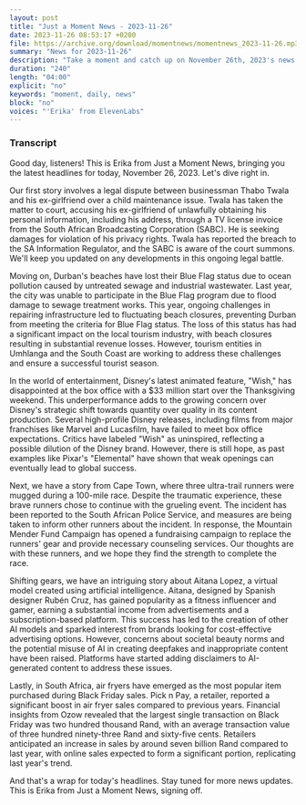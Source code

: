```yaml
---
layout: post
title: "Just a Moment News - 2023-11-26"
date: 2023-11-26 08:53:17 +0200
file: https://archive.org/download/momentnews/momentnews_2023-11-26.mp3
summary: "News for 2023-11-26"
description: "Take a moment and catch up on November 26th, 2023's news."
duration: "240"
length: "04:00"
explicit: "no"
keywords: "moment, daily, news"
block: "no"
voices: "'Erika' from ElevenLabs"
---
```


### Transcript

Good day, listeners! This is Erika from Just a Moment News, bringing you the latest headlines for today, November 26, 2023. Let's dive right in.

Our first story involves a legal dispute between businessman Thabo Twala and his ex-girlfriend over a child maintenance issue. Twala has taken the matter to court, accusing his ex-girlfriend of unlawfully obtaining his personal information, including his address, through a TV license invoice from the South African Broadcasting Corporation (SABC). He is seeking damages for violation of his privacy rights. Twala has reported the breach to the SA Information Regulator, and the SABC is aware of the court summons. We'll keep you updated on any developments in this ongoing legal battle.

Moving on, Durban's beaches have lost their Blue Flag status due to ocean pollution caused by untreated sewage and industrial wastewater. Last year, the city was unable to participate in the Blue Flag program due to flood damage to sewage treatment works. This year, ongoing challenges in repairing infrastructure led to fluctuating beach closures, preventing Durban from meeting the criteria for Blue Flag status. The loss of this status has had a significant impact on the local tourism industry, with beach closures resulting in substantial revenue losses. However, tourism entities in Umhlanga and the South Coast are working to address these challenges and ensure a successful tourist season.

In the world of entertainment, Disney's latest animated feature, "Wish," has disappointed at the box office with a $33 million start over the Thanksgiving weekend. This underperformance adds to the growing concern over Disney's strategic shift towards quantity over quality in its content production. Several high-profile Disney releases, including films from major franchises like Marvel and Lucasfilm, have failed to meet box office expectations. Critics have labeled "Wish" as uninspired, reflecting a possible dilution of the Disney brand. However, there is still hope, as past examples like Pixar's "Elemental" have shown that weak openings can eventually lead to global success.

Next, we have a story from Cape Town, where three ultra-trail runners were mugged during a 100-mile race. Despite the traumatic experience, these brave runners chose to continue with the grueling event. The incident has been reported to the South African Police Service, and measures are being taken to inform other runners about the incident. In response, the Mountain Mender Fund Campaign has opened a fundraising campaign to replace the runners' gear and provide necessary counseling services. Our thoughts are with these runners, and we hope they find the strength to complete the race.

Shifting gears, we have an intriguing story about Aitana Lopez, a virtual model created using artificial intelligence. Aitana, designed by Spanish designer Rubén Cruz, has gained popularity as a fitness influencer and gamer, earning a substantial income from advertisements and a subscription-based platform. This success has led to the creation of other AI models and sparked interest from brands looking for cost-effective advertising options. However, concerns about societal beauty norms and the potential misuse of AI in creating deepfakes and inappropriate content have been raised. Platforms have started adding disclaimers to AI-generated content to address these issues.

Lastly, in South Africa, air fryers have emerged as the most popular item purchased during Black Friday sales. Pick n Pay, a retailer, reported a significant boost in air fryer sales compared to previous years. Financial insights from Ozow revealed that the largest single transaction on Black Friday was two hundred thousand Rand, with an average transaction value of three hundred ninety-three Rand and sixty-five cents. Retailers anticipated an increase in sales by around seven billion Rand compared to last year, with online sales expected to form a significant portion, replicating last year's trend. 

And that's a wrap for today's headlines. Stay tuned for more news updates. This is Erika from Just a Moment News, signing off.
